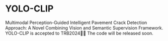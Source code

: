 # YOLO-CLIP
Multimodal Perception-Guided Intelligent Pavement Crack Detection Approach: A Novel Combining Vision and Semantic Supervision Framework. 
YOLO-CLIP is accepted to TRB2024🎉🎉
The code will be released soon.

